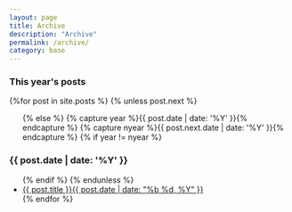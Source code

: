 ```yaml
---
layout: page
title: Archive
description: "Archive"
permalink: /archive/
category: base
---
```


<section id="archive">
  <h3>This year's posts</h3>
  {%for post in site.posts %}
    {% unless post.next %}
      <ul class="post-list">
    {% else %}
      {% capture year %}{{ post.date | date: '%Y' }}{% endcapture %}
      {% capture nyear %}{{ post.next.date | date: '%Y' }}{% endcapture %}
      {% if year != nyear %}
        </ul>
        <h3>{{ post.date | date: '%Y' }}</h3>
        <ul class="post-list">
      {% endif %}
    {% endunless %}
      <li><a href="{{ site.url }}{{ post.url }}">{{ post.title }}<span class="entry-date"><time datetime="{{ post.date | date_to_xmlschema }}">{{ post.date | date: "%b %d, %Y" }}</time></span></a></li>
  {% endfor %}
  </ul>
</section>